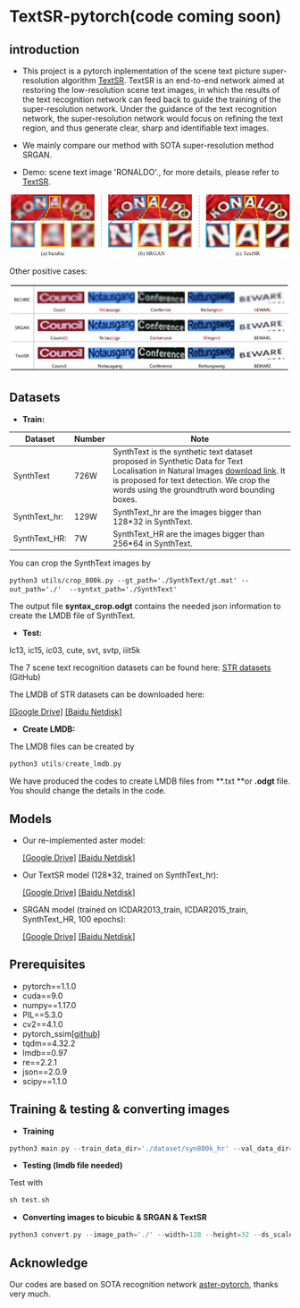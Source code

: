 

# TextSR-pytorch(code coming soon)

## introduction

* This project is a pytorch inplementation of the scene text picture super-resolution algorithm [TextSR](https://arxiv.org/abs/1909.07113).   TextSR is an end-to-end network aimed at restoring the low-resolution scene text images, in which the results of the text recognition network can feed back to guide the training of the super-resolution network. Under the guidance of the text recognition network, the super-resolution network would focus on refining the text region, and thus generate clear, sharp and identifiable text images.

* We mainly compare our method with SOTA super-resolution  method SRGAN.

* Demo: scene text image 'RONALDO'., for more details, please refer to [TextSR](https://arxiv.org/abs/1909.07113).

![](./demo_pics/RONALDO.jpg)

Other positive cases:

![demo](./demo_pics/positive_cases_1.jpg)

## Datasets

* **Train:**

| Dataset       | Number | Note                                                         |
| ------------- | ------ | ------------------------------------------------------------ |
| SynthText     | 726W   | SynthText is the synthetic text dataset proposed in Synthetic Data for Text Localisation in Natural Images [download link](http://www.robots.ox.ac.uk/~vgg/data/scenetext/). It is proposed for text detection. We crop the words using the groundtruth word bounding boxes. |
| SynthText_hr: | 129W   | SynthText_hr are the images bigger than 128*32 in SynthText. |
| SynthText_HR: | 7W     | SynthText_HR are the images bigger than 256*64 in SynthText. |

You can crop the SynthText images by 

```
python3 utils/crop_800k.py --gt_path='./SynthText/gt.mat' --out_path='./'  --syntxt_path='./SynthText'
```

The output file **syntax_crop.odgt** contains the needed json information to create the LMDB file of SynthText.

* **Test:** 

Ic13, ic15, ic03, cute, svt, svtp, iiit5k

The 7 scene text recognition datasets can be found here: [STR datasets](https://github.com/chengzhanzhan/STR) (GitHub)

The LMDB of STR datasets can be downloaded here:

[[Google Drive]](https://drive.google.com/open?id=1vf_oJwk5V3pytMoblx6atSanxJSDccrt)   [[Baidu Netdisk]](https://pan.baidu.com/s/1yskh-1Nhob370wG8RY8EyQ)

* **Create LMDB:**

The LMDB files can be created by 

```go
python3 utils/create_lmdb.py
```

We have produced the codes to create LMDB files from **.txt **or **.odgt** file. You should change the details in the code.

## Models

* Our re-implemented aster model:

  [[Google Drive]](https://drive.google.com/open?id=1wVXRoLUxEtaWCI9Z61x3q_bIkVRhJMdM)    [[Baidu Netdisk]](https://pan.baidu.com/s/1E1S7WfU0vQcYg6qj8PoaRg)

* Our TextSR model (128*32, trained on SynthText_hr): 

  [[Google Drive]](https://drive.google.com/open?id=17aboXTb54boPoY5L3PtOh_738asPkuPS)    [[Baidu Netdisk]](https://pan.baidu.com/s/1_Pr0qLx2UxYaz5fjW9LO-A)

* SRGAN model (trained on ICDAR2013_train, ICDAR2015_train, SynthText_HR, 100 epochs): 

  [[Google Drive]]()    [[Baidu Netdisk]]()

## Prerequisites

- pytorch==1.1.0
- cuda==9.0
- numpy==1.17.0
- PIL==5.3.0
- cv2==4.1.0
- pytorch_ssim[[github]](https://github.com/Po-Hsun-Su/pytorch-ssim)
- tqdm==4.32.2
- lmdb==0.97
- re==2.2.1
- json==2.0.9
- scipy==1.1.0

## Training & testing & converting images

* **Training**

```go
python3 main.py --train_data_dir='./dataset/syn800k_hr' --val_data_dir='./dataset/ic15_1811' --width=128 --height=32 --epochs=10 --logs_dir='./logs_2019' 
```

* **Testing (lmdb file needed)**

Test with 

```go
sh test.sh
```

* **Converting images to bicubic & SRGAN & TextSR**

```go
python3 convert.py --image_path='./' --width=128 --height=32 --ds_scale=4
```

## Acknowledge

Our codes are based on SOTA recognition network [aster-pytorch](https://github.com/ayumiymk/aster.pytorch),  thanks very much.
